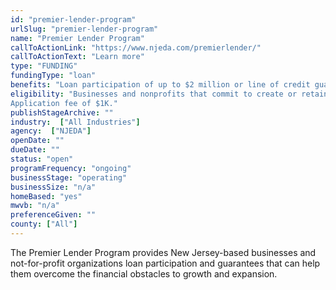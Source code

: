 ```yaml
---
id: "premier-lender-program"
urlSlug: "premier-lender-program"
name: "Premier Lender Program"
callToActionLink: "https://www.njeda.com/premierlender/"
callToActionText: "Learn more"
type: "FUNDING"
fundingType: "loan"
benefits: "Loan participation of up to $2 million or line of credit guarantees up to $750,000."
eligibility: "Businesses and nonprofits that commit to create or retain 1 new full-time job for every $65,000 in NJEDA exposure. 
Application fee of $1K."
publishStageArchive: ""
industry:  ["All Industries"]
agency:  ["NJEDA"]
openDate: ""
dueDate: ""
status: "open"
programFrequency: "ongoing"
businessStage: "operating"
businessSize: "n/a"
homeBased: "yes"
mwvb: "n/a"
preferenceGiven: ""
county: ["All"]
---
```


The Premier Lender Program provides New Jersey-based businesses and not-for-profit organizations loan participation and guarantees that can help them overcome the financial obstacles to growth and expansion.
